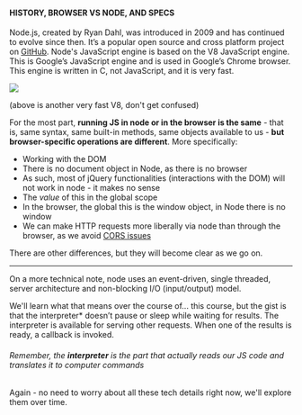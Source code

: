 
#### **HISTORY, BROWSER VS NODE, AND SPECS**

  

Node.js, created by Ryan Dahl, was introduced in 2009 and has continued to evolve since then. It’s a popular open source and cross platform project on [GitHub](https://github.com/nodejs/node). Node's JavaScript engine is based on the V8 JavaScript engine. This is Google’s JavaScript engine and is used in Google’s Chrome browser. This engine is written in C, not JavaScript, and it is very fast.

  

![](http://roa.h-cdn.co/assets/15/34/980x652/gallery-1440085966-jprice-roadandtrack-4471.jpg)

(above is another very fast V8, don't get confused)

  

For the most part, **running JS in node or in the browser is the same** - that is, same syntax, same built-in methods, same objects available to us - **but browser-specific operations are different**. More specifically:

-   Working with the DOM
-   There is no document object in Node, as there is no browser
-   As such, most of jQuery functionalities (interactions with the DOM) will not work in node - it makes no sense
-   The _value_ of this in the global scope
-   In the browser, the global this is the window object, in Node there is no window
-   We can make HTTP requests more liberally via node than through the browser, as we avoid [CORS issues](https://medium.com/@baphemot/understanding-cors-18ad6b478e2b)

  

There are other differences, but they will become clear as we go on.

  

----------

  

On a more technical note, node uses an event-driven, single threaded, server architecture and non-blocking I/O (input/output) model.

  

We'll learn what that means over the course of... this course, but the gist is that the interpreter* doesn’t pause or sleep while waiting for results. The interpreter is available for serving other requests. When one of the results is ready, a callback is invoked.

###### Remember, the **interpreter** is the part that actually reads our JS code and translates it to computer commands

  

Again - no need to worry about all these tech details right now, we'll explore them over time.